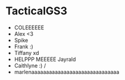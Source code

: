 # TacticalGS3
 

- COLEEEEEE
- Alex <3
- Spike
- Frank :)
- Tiffany xd
- HELPPP MEEEEE Jayrald
- Caithlyne :) /
- marlenaaaaaaaaaaaaaaaaaaaaaaaaaaaaaa